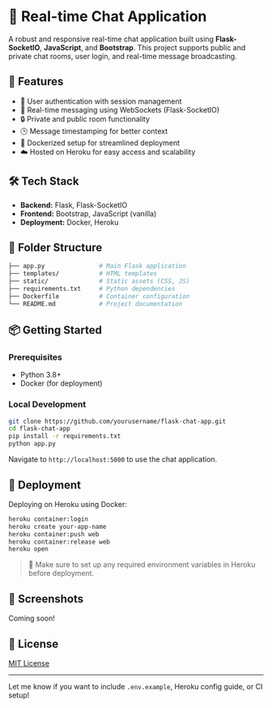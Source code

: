 # 💬 Real-time Chat Application

A robust and responsive real-time chat application built using **Flask-SocketIO**, **JavaScript**, and **Bootstrap**. This project supports public and private chat rooms, user login, and real-time message broadcasting.

## 🚀 Features
- 🔐 User authentication with session management
- 💬 Real-time messaging using WebSockets (Flask-SocketIO)
- 🔒 Private and public room functionality
- 🕒 Message timestamping for better context
- 🐳 Dockerized setup for streamlined deployment
- ☁️ Hosted on Heroku for easy access and scalability

## 🛠 Tech Stack
- **Backend:** Flask, Flask-SocketIO
- **Frontend:** Bootstrap, JavaScript (vanilla)
- **Deployment:** Docker, Heroku

## 📁 Folder Structure
```bash
├── app.py               # Main Flask application
├── templates/           # HTML templates
├── static/              # Static assets (CSS, JS)
├── requirements.txt     # Python dependencies
├── Dockerfile           # Container configuration
└── README.md            # Project documentation
```

## 📦 Getting Started
### Prerequisites
- Python 3.8+
- Docker (for deployment)

### Local Development
```bash
git clone https://github.com/yourusername/flask-chat-app.git
cd flask-chat-app
pip install -r requirements.txt
python app.py
```
Navigate to `http://localhost:5000` to use the chat application.

## 🚢 Deployment
Deploying on Heroku using Docker:
```bash
heroku container:login
heroku create your-app-name
heroku container:push web
heroku container:release web
heroku open
```
> 📝 Make sure to set up any required environment variables in Heroku before deployment.

## 📸 Screenshots
Coming soon!

## 📄 License
[MIT License](LICENSE)

---

Let me know if you want to include `.env.example`, Heroku config guide, or CI setup!
